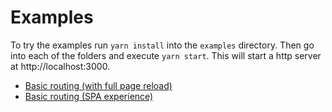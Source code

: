 # Examples

To try the examples run `yarn install` into the `examples` directory. Then go into each of the folders and execute `yarn start`. This will start a http server at http://localhost:3000.

* [Basic routing (with full page reload)](./basic)
* [Basic routing (SPA experience)](./basic-spa)